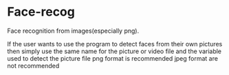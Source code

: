 # Face-recog
Face recognition from images(especially png).


If the user wants to use the program to detect faces from their own pictures then simply use the same name for the picture or video file and the variable used to detect the picture file 
png format is recommended 
jpeg format are not recommended

